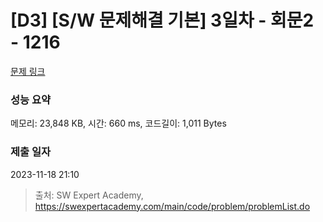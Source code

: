 # [D3] [S/W 문제해결 기본] 3일차 - 회문2 - 1216 

[문제 링크](https://swexpertacademy.com/main/code/problem/problemDetail.do?contestProbId=AV14Rq5aABUCFAYi) 

### 성능 요약

메모리: 23,848 KB, 시간: 660 ms, 코드길이: 1,011 Bytes

### 제출 일자

2023-11-18 21:10



> 출처: SW Expert Academy, https://swexpertacademy.com/main/code/problem/problemList.do